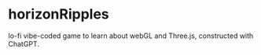 # horizonRipples
lo-fi vibe-coded game to learn about webGL and Three.js, constructed with ChatGPT.
